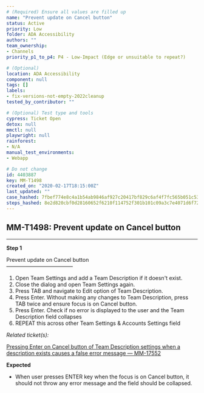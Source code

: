 ```yaml
---
# (Required) Ensure all values are filled up
name: "Prevent update on Cancel button"
status: Active
priority: Low
folder: ADA Accessibility
authors: ""
team_ownership: 
- Channels
priority_p1_to_p4: P4 - Low-Impact (Edge or unsuitable to repeat?)

# (Optional)
location: ADA Accessibility
component: null
tags: []
labels: 
- fix-versions-not-empty-2022cleanup
tested_by_contributor: ""

# (Optional) Test type and tools
cypress: Ticket Open
detox: null
mmctl: null
playwright: null
rainforest: 
- N/A
manual_test_environments: 
- Webapp

# Do not change
id: 4403887
key: MM-T1498
created_on: "2020-02-17T18:15:00Z"
last_updated: ""
case_hashed: 7fbef774e8c4a1b54ab9846af927c20417bf829c6af4f7fc565b051c538db4c78ab6178e348f7ec4bfa08c6f5ffc0558
steps_hashed: 8e2d820cbf0d28160652f6210f114752f301b101c09a3c7e4071d6f72d95e451ede516b66d1f7861d402066af6ec5acf
---
```


<!-- (Auto-generated) Based on frontmatter's "key" and "name" -->

## MM-T1498: Prevent update on Cancel button

---

**Step 1**

Prevent update on Cancel button\
–––––––––––––––––––––––––

1. Open Team Settings and add a Team Description if it doesn't exist.
2. Close the dialog and open Team Settings again.
3. Press TAB and navigate to Edit option of Team Description.
4. Press Enter. Without making any changes to Team Description, press TAB twice and ensure focus is on Cancel button.
5. Press Enter. Check if no error is displayed to the user and the Team Description field collapses
6. REPEAT this across other Team Settings & Accounts Settings field

_Related ticket(s):_

[Pressing Enter on Cancel button of Team Description settings when a description exists causes a false error message — MM-17552](https://mattermost.atlassian.net/browse/MM-17552)

**Expected**

- When user presses ENTER key when the focus is on Cancel button, it should not throw any error message and the field should be collapsed.
